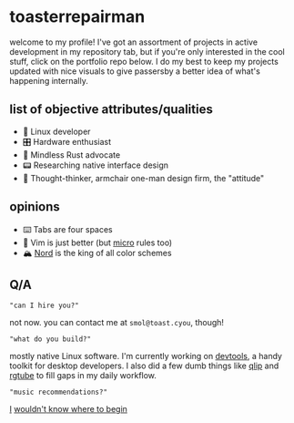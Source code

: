 # toasterrepairman
welcome to my profile! I've got an assortment of projects in active development in my repository tab, but if you're only interested in the cool stuff, click on the portfolio repo below. I do my best to keep my projects updated with nice visuals to give passersby a better idea of what's happening internally.

## list of objective attributes/qualities
- 🐧 Linux developer 
- 🎛️ Hardware enthusiast
- 🦀 Mindless Rust advocate
- 📟 Researching native interface design
- 🧠 Thought-thinker, armchair one-man design firm, the "attitude" 

## opinions
- ⌨️ Tabs are four spaces
- 🤷 Vim is just better (but [micro](https://micro-editor.github.io/) rules too)
- 🏔️ [Nord](https://www.nordtheme.com/) is the king of all color schemes

## Q/A
```
"can I hire you?"
```

not now. you can contact me at `smol@toast.cyou`, though!

```
"what do you build?"
```

mostly native Linux software. I'm currently working on [devtools](https://github.com/toasterrepairman/devtools), a handy toolkit for desktop developers. I also did a few dumb things like [qlip](https://github.com/toasterrepairman/qlip) and [rgtube](https://github.com/toasterrepairman/rgtube) to fill gaps in my daily workflow.

```
"music recommendations?"
```
[I](https://youtu.be/eEO56WG0p48)
[wouldn't](https://www.youtube.com/watch?v=bTHDD1Xe-iE)[ know](https://youtu.be/rdf62fcwmeA)[ where ](https://www.youtube.com/watch?v=H28YlOrnTaA)[to begin](https://youtu.be/3hPjbc6wRfA)

<!--
take a picture
hope it lasts long

strictly business
check the backlog
-->
